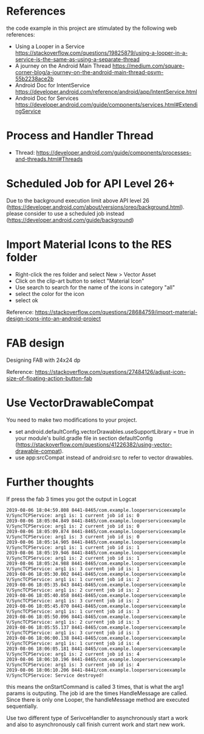 # References

the code example in this project are stimulated by the following web references:

* Using a Looper in a Service https://stackoverflow.com/questions/19825879/using-a-looper-in-a-service-is-the-same-as-using-a-separate-thread
* A journey on the Android Main Thread https://medium.com/square-corner-blog/a-journey-on-the-android-main-thread-psvm-55b2238ace2b
* Android Doc for IntentService https://developer.android.com/reference/android/app/IntentService.html
* Android Doc for Services https://developer.android.com/guide/components/services.html#ExtendingService

# Process and Handler Thread
* Thread: https://developer.android.com/guide/components/processes-and-threads.html#Threads

# Scheduled Job for API Level 26+
 
 Due to the background execution limit above API level 26 (https://developer.android.com/about/versions/oreo/background.html). 
 please consider to use a scheduled job instead (https://developer.android.com/guide/background)
 
# Import Material Icons to the RES folder

* Right-click the res folder and select New > Vector Asset
* Click on the clip-art button to select "Material Icon"
* Use search to search for the name of the icons in category "all"
* select the color for the icon
* select ok

Reference: https://stackoverflow.com/questions/28684759/import-material-design-icons-into-an-android-project

# FAB design

Designing FAB with 24x24 dp 

Reference: https://stackoverflow.com/questions/27484126/adjust-icon-size-of-floating-action-button-fab

# Use VectorDrawableCompat
You need to make two modifications to your project. 

* set android.defaultConfig.vectorDrawables.useSupportLibrary = true in your module's build.gradle file in section defaultConfig (https://stackoverflow.com/questions/41226382/using-vector-drawable-compat). 
* use app:srcCompat instead of android:src to refer to vector drawables.

# Further thoughts

If press the fab 3 times you got the output in Logcat
```console
2019-08-06 18:04:59.808 8441-8465/com.example.looperserviceexample V/SyncTCPService: arg1 is: 1 current job id is: 0
2019-08-06 18:05:04.849 8441-8465/com.example.looperserviceexample V/SyncTCPService: arg1 is: 2 current job id is: 0
2019-08-06 18:05:09.874 8441-8465/com.example.looperserviceexample V/SyncTCPService: arg1 is: 3 current job id is: 0
2019-08-06 18:05:14.905 8441-8465/com.example.looperserviceexample V/SyncTCPService: arg1 is: 1 current job id is: 1
2019-08-06 18:05:19.946 8441-8465/com.example.looperserviceexample V/SyncTCPService: arg1 is: 2 current job id is: 1
2019-08-06 18:05:24.988 8441-8465/com.example.looperserviceexample V/SyncTCPService: arg1 is: 3 current job id is: 1
2019-08-06 18:05:30.002 8441-8465/com.example.looperserviceexample V/SyncTCPService: arg1 is: 1 current job id is: 2
2019-08-06 18:05:35.043 8441-8465/com.example.looperserviceexample V/SyncTCPService: arg1 is: 2 current job id is: 2
2019-08-06 18:05:40.058 8441-8465/com.example.looperserviceexample V/SyncTCPService: arg1 is: 3 current job id is: 2
2019-08-06 18:05:45.070 8441-8465/com.example.looperserviceexample V/SyncTCPService: arg1 is: 1 current job id is: 3
2019-08-06 18:05:50.096 8441-8465/com.example.looperserviceexample V/SyncTCPService: arg1 is: 2 current job id is: 3
2019-08-06 18:05:55.137 8441-8465/com.example.looperserviceexample V/SyncTCPService: arg1 is: 3 current job id is: 3
2019-08-06 18:06:00.138 8441-8465/com.example.looperserviceexample V/SyncTCPService: arg1 is: 1 current job id is: 4
2019-08-06 18:06:05.181 8441-8465/com.example.looperserviceexample V/SyncTCPService: arg1 is: 2 current job id is: 4
2019-08-06 18:06:10.196 8441-8465/com.example.looperserviceexample V/SyncTCPService: arg1 is: 3 current job id is: 4
2019-08-06 18:06:10.206 8441-8441/com.example.looperserviceexample V/SyncTCPService: Service destroyed!
```

this means the onStartCommand is called 3 times, that is what the arg1 params is outputing. The job id are the times HandleMessage are called.
Since there is only one Looper, the handleMessage method are executed sequentially.

Use two different type of SerivceHandler to asynchronously start a work and also to asynchronously call finish current work and start new work.
